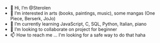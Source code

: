 - 👋 Hi, I’m @Sterolen
- 👀 I’m interested in arts (books, paintings, music), some mangas (One Piece, Berserk, JoJo)
- 🌱 I’m currently learning JavaScript, C, SQL, Python, Italian, piano
- 💞️ I’m looking to collaborate on project for beginner
- 📫 How to reach me ... I'm looking for a safe way to do that haha

<!---
Sterolen/Sterolen is a ✨ special ✨ repository because its `README.md` (this file) appears on your GitHub profile.
You can click the Preview link to take a look at your changes.
--->
